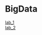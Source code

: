 # BigData
[lab_1](https://github.com/macsonproger/BigData/tree/main/lr_1)  
[lab_2](https://github.com/macsonproger/BigData/tree/main/lr_2)
